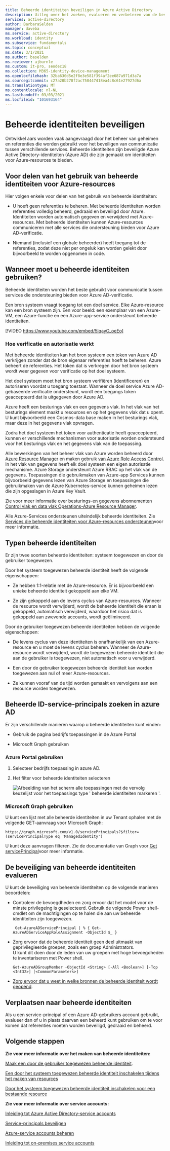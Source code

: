 ```yaml
---
title: Beheerde identiteiten beveiligen in Azure Active Directory
description: Uitleg over het zoeken, evalueren en verbeteren van de beveiliging van beheerde identiteiten.
services: active-directory
author: BarbaraSelden
manager: daveba
ms.service: active-directory
ms.workload: identity
ms.subservice: fundamentals
ms.topic: conceptual
ms.date: 3/1/2021
ms.author: baselden
ms.reviewer: ajburnle
ms.custom: it-pro, seodec18
ms.collection: M365-identity-device-management
ms.openlocfilehash: 32ba630d5e2f8e3e581f394af2ee687a971d3a7a
ms.sourcegitcommit: c27a20b278f2ac758447418ea4c8c61e27927d6a
ms.translationtype: MT
ms.contentlocale: nl-NL
ms.lasthandoff: 03/03/2021
ms.locfileid: "101693164"
---
```

# <a name="securing-managed-identities"></a>Beheerde identiteiten beveiligen

Ontwikkel aars worden vaak aangevraagd door het beheer van geheimen en referenties die worden gebruikt voor het beveiligen van communicatie tussen verschillende services. Beheerde identiteiten zijn beveiligde Azure Active Directory-identiteiten (Azure AD) die zijn gemaakt om identiteiten voor Azure-resources te bieden.

## <a name="benefits-of-using-managed-identities-for-azure-resources"></a>Voor delen van het gebruik van beheerde identiteiten voor Azure-resources

Hier volgen enkele voor delen van het gebruik van beheerde identiteiten:

* U hoeft geen referenties te beheren. Met beheerde identiteiten worden referenties volledig beheerd, gedraaid en beveiligd door Azure. Identiteiten worden automatisch gegeven en verwijderd met Azure-resources. Met beheerde identiteiten kunnen Azure-resources communiceren met alle services die ondersteuning bieden voor Azure AD-verificatie.

* Niemand (inclusief een globale beheerder) heeft toegang tot de referenties, zodat deze niet per ongeluk kan worden gelekt door bijvoorbeeld te worden opgenomen in code.

## <a name="when-to-use-managed-identities"></a>Wanneer moet u beheerde identiteiten gebruiken?

Beheerde identiteiten worden het beste gebruikt voor communicatie tussen services die ondersteuning bieden voor Azure AD-verificatie. 

Een bron systeem vraagt toegang tot een doel service. Elke Azure-resource kan een bron systeem zijn. Een voor beeld: een exemplaar van een Azure-VM, een Azure-functie en een Azure-app-service ondersteunt beheerde identiteiten.

[!VIDEO https://www.youtube.com/embed/5lqayO_oeEo]

### <a name="how-authentication-and-authorization-work"></a>Hoe verificatie en autorisatie werkt

Met beheerde identiteiten kan het bron systeem een token van Azure AD verkrijgen zonder dat de bron eigenaar referenties hoeft te beheren. Azure beheert de referenties. Het token dat is verkregen door het bron systeem wordt weer gegeven voor verificatie op het doel systeem. 

Het doel systeem moet het bron systeem verifiëren (identificeren) en autoriseren voordat u toegang toestaat. Wanneer de doel service Azure AD-gebaseerde verificatie ondersteunt, wordt een toegangs token geaccepteerd dat is uitgegeven door Azure AD. 

Azure heeft een besturings vlak en een gegevens vlak. In het vlak van het besturings element maakt u resources en op het gegevens vlak dat u opent. U kunt bijvoorbeeld een Cosmos-data base maken in het besturings vlak, maar deze in het gegevens vlak opvragen.

Zodra het doel systeem het token voor authenticatie heeft geaccepteerd, kunnen er verschillende mechanismen voor autorisatie worden ondersteund voor het besturings vlak en het gegevens vlak van de toepassing.

Alle bewerkingen van het beheer vlak van Azure worden beheerd door [Azure Resource Manager](https://docs.microsoft.com/azure/azure-resource-manager/management/overview) en maken gebruik [van Azure Role Access Control](https://docs.microsoft.com/azure/role-based-access-control/overview). In het vlak van gegevens heeft elk doel systeem een eigen autorisatie mechanisme. Azure Storage ondersteunt Azure RBAC op het vlak van de gegevens. Toepassingen die gebruikmaken van Azure-app Services kunnen bijvoorbeeld gegevens lezen van Azure Storage en toepassingen die gebruikmaken van de Azure Kubernetes-service kunnen geheimen lezen die zijn opgeslagen in Azure Key Vault.

Zie voor meer informatie over besturings-en gegevens abonnementen [Control vlak en data vlak Operations-Azure Resource Manager](https://docs.microsoft.com/azure/azure-resource-manager/management/control-plane-and-data-plane).

Alle Azure-Services ondersteunen uiteindelijk beheerde identiteiten. Zie [Services die beheerde identiteiten voor Azure-resources ondersteunen](https://docs.microsoft.com/azure/active-directory/managed-identities-azure-resources/services-support-managed-identities)voor meer informatie.

##  

## <a name="types-of-managed-identities"></a>Typen beheerde identiteiten

Er zijn twee soorten beheerde identiteiten: systeem toegewezen en door de gebruiker toegewezen.

Door het systeem toegewezen beheerde identiteit heeft de volgende eigenschappen:

* Ze hebben 1:1-relatie met de Azure-resource. Er is bijvoorbeeld een unieke beheerde identiteit gekoppeld aan elke VM.

* Ze zijn gekoppeld aan de levens cyclus van Azure-resources. Wanneer de resource wordt verwijderd, wordt de beheerde identiteit die eraan is gekoppeld, automatisch verwijderd, waardoor het risico dat is gekoppeld aan zwevende accounts, wordt geëlimineerd. 

Door de gebruiker toegewezen beheerde identiteiten hebben de volgende eigenschappen:

* De levens cyclus van deze identiteiten is onafhankelijk van een Azure-resource en u moet de levens cyclus beheren. Wanneer de Azure-resource wordt verwijderd, wordt de toegewezen beheerde identiteit die aan de gebruiker is toegewezen, niet automatisch voor u verwijderd.

* Een door de gebruiker toegewezen beheerde identiteit kan worden toegewezen aan nul of meer Azure-resources.

* Ze kunnen vooraf van de tijd worden gemaakt en vervolgens aan een resource worden toegewezen.

## <a name="find-managed-identity-service-principals-in-azure-ad"></a>Beheerde ID-service-principals zoeken in azure AD

Er zijn verschillende manieren waarop u beheerde identiteiten kunt vinden:

* Gebruik de pagina bedrijfs toepassingen in de Azure Portal

* Microsoft Graph gebruiken

### <a name="using-the-azure-portal"></a>Azure Portal gebruiken

1. Selecteer bedrijfs toepassing in azure AD.

2. Het filter voor beheerde identiteiten selecteren 

   ![Afbeelding van het scherm alle toepassingen met de vervolg keuzelijst voor het toepassings type ' beheerde identiteiten markeren '.](./media/securing-service-accounts/service-accounts-managed-identities.png)

 

### <a name="using-microsoft-graph"></a>Microsoft Graph gebruiken

U kunt een lijst met alle beheerde identiteiten in uw Tenant ophalen met de volgende GET-aanvraag voor Microsoft Graph:

`https://graph.microsoft.com/v1.0/servicePrincipals?$filter=(servicePrincipalType eq 'ManagedIdentity') `

U kunt deze aanvragen filteren. Zie de documentatie van Graph voor [Get servicePrincipal](https://docs.microsoft.com/graph/api/serviceprincipal-get?view=graph-rest-1.0&tabs=http)voor meer informatie.

## <a name="assess-the-security-of-managed-identities"></a>De beveiliging van beheerde identiteiten evalueren 

U kunt de beveiliging van beheerde identiteiten op de volgende manieren beoordelen:

* Controleer de bevoegdheden en zorg ervoor dat het model voor de minste privilegeing is geselecteerd. Gebruik de volgende Power shell-cmdlet om de machtigingen op te halen die aan uw beheerde identiteiten zijn toegewezen.

   ` Get-AzureADServicePrincipal | % { Get-AzureADServiceAppRoleAssignment -ObjectId $_ }`

 
* Zorg ervoor dat de beheerde identiteit geen deel uitmaakt van geprivilegieerde groepen, zoals een groep Administrators.  
U kunt dit doen door de leden van uw groepen met hoge bevoegdheden te inventariseren met Power shell.

   `Get-AzureADGroupMember -ObjectId <String> [-All <Boolean>] [-Top <Int32>] [<CommonParameters>]`

* [Zorg ervoor dat u weet in welke bronnen de beheerde identiteit wordt geopend](https://docs.microsoft.com/azure/role-based-access-control/role-assignments-list-powershell).

## <a name="move-to-managed-identities"></a>Verplaatsen naar beheerde identiteiten

Als u een service-principal of een Azure AD-gebruikers account gebruikt, evalueer dan of u in plaats daarvan een beheerd kunt gebruiken om te voor komen dat referenties moeten worden beveiligd, gedraaid en beheerd. 

## <a name="next-steps"></a>Volgende stappen

**Zie voor meer informatie over het maken van beheerde identiteiten:** 

[Maak een door de gebruiker toegewezen beheerde identiteit](https://docs.microsoft.com/azure/active-directory/managed-identities-azure-resources/how-to-manage-ua-identity-portal). 

[Een door het systeem toegewezen beheerde identiteit inschakelen tijdens het maken van resources](https://docs.microsoft.com/azure/active-directory/managed-identities-azure-resources/qs-configure-portal-windows-vm)

[Door het systeem toegewezen beheerde identiteit inschakelen voor een bestaande resource](https://docs.microsoft.com/azure/active-directory/managed-identities-azure-resources/qs-configure-portal-windows-vm)

**Zie voor meer informatie over service accounts:**

[Inleiding tot Azure Active Directory-service accounts](service-accounts-introduction-azure.md)

[Service-principals beveiligen](service-accounts-principal.md)

[Azure-service accounts beheren](service-accounts-governing-azure.md)

[Inleiding tot on-premises service accounts](service-accounts-on-poremises.md)

 

 

 
